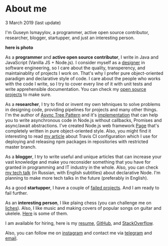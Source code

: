 # About me
<div class="date">3 March 2019 (last update)</div>

I'm Guseyn Ismayylov, a programmer, active open source contributor, researcher, blogger, startupper, and just an interesting person.

**here is photo**

As a **programmer** and **active open source contributor**, I write in Java and JavaScript (Vanilla JS + Node.js). I consider myself as a [designer](https://www.yegor256.com/2014/10/26/hacker-vs-programmer-mentality.html) in software engineering, so I care about the quality, transperency, and maintainablity of projects I work on. That's why I prefer pure object-oriented paradigm and declarative style of code. I care about the people who works with the code I write, so I try to cover every line of it with unit tests and write apprehensible documentation. You can check my [open source projects](/../stuff/projects) to make sure.

As a **researcher**, I try to find or invent my own tehniques to solve problems in designing code, providing pipelines for projects and many other things. I'm the author of [Async Tree Pattern](/../pdf/Async_Tree_Pattern.pdf) and it's [implementation](https://github.com/Guseyn/cutie) that can help you to write asynchronous code in Node.js without callbacks, Promises and async/await abstractions. I've created Node.js web framework [Page](https://github.com/Guseyn/page) that's completely written in pure object-oriented style. Also, you might find it interesting to read [my article](/../posts/travis-control-quality) about Travis CI configuration which I use for deploying and releasing npm packages in repositories with restricted master branch.

As a **blogger**, I try to write useful and unique articles that can increase your vast knowledge and make you reconsider something that you have for granted in programming and IT industry in the whole. Also, you can check [my tech talk](/../stuff/talks#declarative-node) (in Russian, with English subtitles) about declarative Node. I'm planning to make more tech talks in the future (preferably in English).

As a good **startupper**, I have a couple of [failed projects](/../stuff/projects#mypreviousprojects). And I am ready to fail further.

As an **interesting person**, I like plaing chess (you can challenge me on [liches](https://lichess.org/@/guseyn1245)). Also, I like music and making covers of popular songs on guitar and ukelele. [Here](/../stuff/covers) is some of them.

I am available for hiring, here is my [resume](/../stuff/resume), [GitHub](http://github.com/Guseyn), and [StackOverflow](https://stackoverflow.com/users/8568641/guseyn-ismayylov).

Also, you can follow me on [instagram](https://www.instagram.com/guseynismayilov/) and contact me via [telegram](https://t.me/guseyn) and [email](mailto:guseynism@gmail.com).

